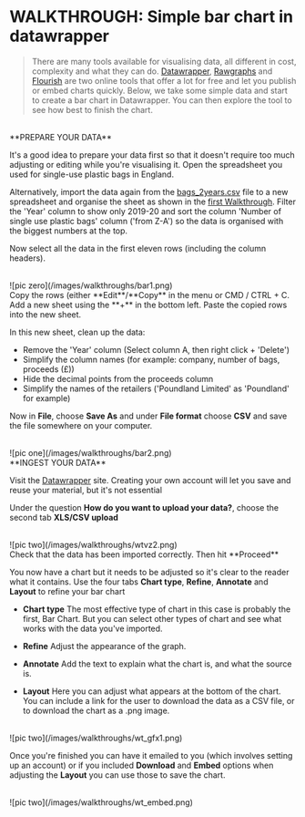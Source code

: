 # WALKTHROUGH: Simple bar chart in datawrapper

> There are many tools available for visualising data, all different in cost, complexity and what they can do. [Datawrapper](https://www.datawrapper.de/), [Rawgraphs](https://app.rawgraphs.io/) and [Flourish](https://flourish.studio/) are two online tools that offer a lot for free and let you publish or embed charts quickly. Below, we take some simple data and start to create a bar chart in Datawrapper. You can then explore the tool to see how best to finish the chart.

<br />
**PREPARE YOUR DATA**

It's a good idea to prepare your data first so that it doesn't require too much adjusting or editing while you're visualising it. Open the spreadsheet you used for single-use plastic bags in England.

Alternatively, import the data again from the [bags_2years.csv](csvs/bags_2years.csv)
file to a new spreadsheet and organise the sheet as shown in the [first Walkthrough](https://aodhanlutetiae.github.io/dj/excel). Filter the 'Year' column to show only 2019-20 and sort the column 'Number of single use plastic bags' column ('from Z-A') so the data is organised with the biggest numbers at the top.

Now select all the data in the first eleven rows (including the column headers).

<br />
![pic zero](/images/walkthroughs/bar1.png)

<br />
Copy the rows (either **Edit**/**Copy** in the menu or CMD / CTRL + C. Add a new sheet using the **+** in the bottom left. Paste the copied rows into the new sheet.

In this new sheet, clean up the data:
- Remove the 'Year' column (Select column A, then right click + 'Delete')
- Simplify the column names (for example: company, number of bags, proceeds (£))
- Hide the decimal points from the proceeds column
- Simplify the names of the retailers ('Poundland Limited' as 'Poundland' for example)

Now in **File**, choose **Save As** and under **File format** choose **CSV** and save the file somewhere on your computer.

<br />
![pic one](/images/walkthroughs/bar2.png)

<br />
**INGEST YOUR DATA**

Visit the [Datawrapper](https://app.datawrapper.de/chart/spj9p/upload) site. Creating your own account will let you save and reuse your material, but it's not essential

Under the question **How do you want to upload your data?**, choose the second tab **XLS/CSV upload**

<br />
![pic two](/images/walkthroughs/wtvz2.png)

<br />
Check that the data has been imported correctly. Then hit **Proceed**

You now have a chart but it needs to be adjusted so it's clear to the reader what it contains. Use the four tabs **Chart type**, **Refine**, **Annotate** and **Layout** to refine your bar chart

- **Chart type**
The most effective type of chart in this case is probably the first, Bar Chart. But you can select other types of chart and see what works with the data you've imported.

- **Refine**
Adjust the appearance of the graph.

- **Annotate**
Add the text to explain what the chart is, and what the source is.

- **Layout**
Here you can adjust what appears at the bottom of the chart. You can include a link for the user to download the data as a CSV file, or to download the chart as a .png image.

<br />
![pic two](/images/walkthroughs/wt_gfx1.png)

Once you're finished you can have it emailed to you (which involves setting up an account) or if you included **Download** and **Embed** options when adjusting the **Layout** you can use those to save the chart.

<br />
![pic two](/images/walkthroughs/wt_embed.png)
